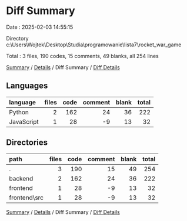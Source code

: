 # Diff Summary

Date : 2025-02-03 14:55:15

Directory c:\\Users\\Wojtek\\Desktop\\Studia\\programowanie\\lista7\\rocket_war_game

Total : 3 files,  190 codes, 15 comments, 49 blanks, all 254 lines

[Summary](results.md) / [Details](details.md) / Diff Summary / [Diff Details](diff-details.md)

## Languages
| language | files | code | comment | blank | total |
| :--- | ---: | ---: | ---: | ---: | ---: |
| Python | 2 | 162 | 24 | 36 | 222 |
| JavaScript | 1 | 28 | -9 | 13 | 32 |

## Directories
| path | files | code | comment | blank | total |
| :--- | ---: | ---: | ---: | ---: | ---: |
| . | 3 | 190 | 15 | 49 | 254 |
| backend | 2 | 162 | 24 | 36 | 222 |
| frontend | 1 | 28 | -9 | 13 | 32 |
| frontend\\src | 1 | 28 | -9 | 13 | 32 |

[Summary](results.md) / [Details](details.md) / Diff Summary / [Diff Details](diff-details.md)